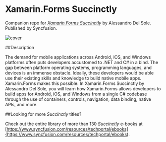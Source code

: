 # Xamarin.Forms Succinctly

Companion repo for [*Xamarin.Forms Succinctly*](https://www.syncfusion.com/resources/techportal/details/ebooks/Xamarin_Forms_Succinctly) by Alessandro Del Sole. Published by Syncfusion.

![cover](https://github.com/SyncfusionSuccinctlyE-Books/Xamarin.Forms-Succinctly/blob/master/cover.png)


##Description

The demand for mobile applications across Android, iOS, and Windows platforms often puts developers accustomed to .NET and C# in a bind. The gap between platform operating systems, programming languages, and devices is an immense obstacle. Ideally, these developers would be able use their existing skills and knowledge to build native mobile apps. Xamarin.Forms makes this possible. In Xamarin.Forms Succinctly by Alessandro Del Sole, you will learn how Xamarin.Forms allows developers to build apps for Android, iOS, and Windows from a single C# codebase through the use of containers, controls, navigation, data binding, native APIs, and more.

##Looking for more _Succinctly_ titles?

Check out the entire library of more than 130 _Succinctly_ e-books at [https://www.syncfusion.com/resources/techportal/ebooks]{https://www.syncfusion.com/resources/techportal/ebooks).
